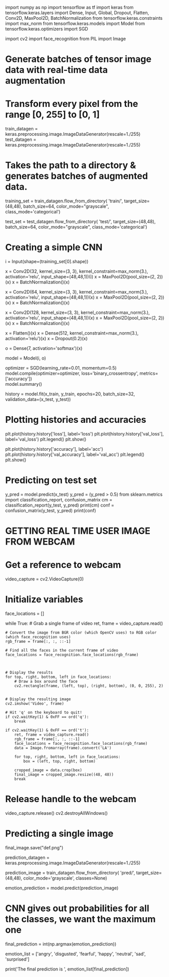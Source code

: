 import numpy as np
import tensorflow as tf
import keras
from tensorflow.keras.layers import Dense, Input, Global, Dropout, Flatten, Conv2D, MaxPool2D, BatchNormalization
from tensorflow.keras.constraints import max_norm
from tensorflow.keras.models import Model
from tensorflow.keras.optimizers import SGD

import cv2
import face_recognition
from PIL import Image 

# Generate batches of tensor image data with real-time data augmentation
# Transform every pixel from the range [0, 255] to [0, 1]
train_datagen = keras.preprocessing.image.ImageDataGenerator(rescale=1./255)
test_datagen = keras.preprocessing.image.ImageDataGenerator(rescale=1./255)

# Takes the path to a directory & generates batches of augmented data.
training_set = train_datagen.flow_from_directory(
        'train/',
        target_size=(48,48),
        batch_size=64,
        color_mode="grayscale",
        class_mode='categorical')

test_set = test_datagen.flow_from_directory(
        'test/',
        target_size=(48,48),
        batch_size=64,
        color_mode="grayscale",
        class_mode='categorical')


# Creating a simple CNN
i = Input(shape=(training_set[0].shape))

x = Conv2D(32, kernel_size=(3, 3), kernel_constraint=max_norm(3.), activation='relu', input_shape=(48,48,1))(i)
x = MaxPool2D(pool_size=(2, 2))(x)
x = BatchNormalization()(x)

x = Conv2D(64, kernel_size=(3, 3), kernel_constraint=max_norm(3.), activation='relu', input_shape=(48,48,1))(x)
x = MaxPool2D(pool_size=(2, 2))(x)
x = BatchNormalization()(x)

x = Conv2D(128, kernel_size=(3, 3), kernel_constraint=max_norm(3.), activation='relu', input_shape=(48,48,1))(x)
x = MaxPool2D(pool_size=(2, 2))(x)
x = BatchNormalization()(x)

x = Flatten()(x)
x = Dense(512, kernel_constraint=max_norm(3.), activation='relu')(x)
x = Dropout(0.2)(x)

o = Dense(7, activation='softmax')(x)

model = Model(i, o)

optimizer = SGD(learning_rate=0.01, momentum=0.5)
model.compile(optimizer=optimizer, loss='binary_crossentropy', metrics=['accuracy'])   
model.summary()

history = model.fit(x_train, y_train, epochs=20, batch_size=32, validation_data=(x_test, y_test))

# Plotting histories and accuracies 
plt.plot(history.history['loss'], label='loss')
plt.plot(history.history['val_loss'], label='val_loss')
plt.legend()
plt.show()

plt.plot(history.history['accuracy'], label='acc')
plt.plot(history.history['val_accuracy'], label='val_acc')
plt.legend()
plt.show()

# Predicting on test set 
y_pred = model.predict(x_test)
y_pred = (y_pred > 0.5)
from sklearn.metrics import classification_report, confusion_matrix
cm = classification_report(y_test, y_pred)
print(cm)
conf = confusion_matrix(y_test, y_pred)
print(conf)


# GETTING REAL TIME USER IMAGE FROM WEBCAM 
# Get a reference to webcam 
video_capture = cv2.VideoCapture(0)

# Initialize variables
face_locations = []

while True:
    # Grab a single frame of video
    ret, frame = video_capture.read()

    # Convert the image from BGR color (which OpenCV uses) to RGB color (which face_recognition uses)
    rgb_frame = frame[:, :, ::-1]

    # Find all the faces in the current frame of video
    face_locations = face_recognition.face_locations(rgb_frame)
    
    
    
    # Display the results
    for top, right, bottom, left in face_locations:
        # Draw a box around the face
        cv2.rectangle(frame, (left, top), (right, bottom), (0, 0, 255), 2)
        

    # Display the resulting image
    cv2.imshow('Video', frame)

    # Hit 'q' on the keyboard to quit!
    if cv2.waitKey(1) & 0xFF == ord('q'):
        break
    
    if cv2.waitKey(1) & 0xFF == ord('t'):
        ret, frame = video_capture.read()
        rgb_frame = frame[:, :, ::-1]
        face_locations = face_recognition.face_locations(rgb_frame)
        data = Image.fromarray(frame).convert('LA')
        
        for top, right, bottom, left in face_locations: 
            box = (left, top, right, bottom)
        
        cropped_image = data.crop(box)
        final_image = cropped_image.resize((48, 48))
        break
            
    
# Release handle to the webcam
video_capture.release()
cv2.destroyAllWindows()



# Predicting a single image 

final_image.save("def.png")

prediction_datagen = keras.preprocessing.image.ImageDataGenerator(rescale=1./255)

prediction_image = train_datagen.flow_from_directory(
        'pred/',
        target_size=(48,48),
        color_mode='grayscale',
        classes=None)

emotion_prediction = model.predict(prediction_image)

# CNN gives out probabilities for all the classes, we want the maximum one
final_prediction = int(np.argmax(emotion_prediction))

emotion_list = ['angry', 'disgusted', 'fearful', 'happy', 'neutral', 'sad', 'surprised']

print('The final prediction is ', emotion_list[final_prediction])
